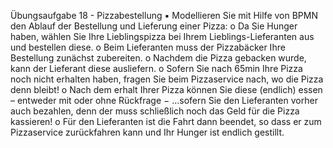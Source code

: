 Übungsaufgabe 18 - Pizzabestellung
▪ Modellieren Sie mit Hilfe von BPMN den Ablauf der Bestellung
und Lieferung einer Pizza:
o Da Sie Hunger haben, wählen Sie Ihre Lieblingspizza bei Ihrem
Lieblings-Lieferanten aus und bestellen diese.
o Beim Lieferanten muss der Pizzabäcker Ihre Bestellung zunächst
zubereiten.
o Nachdem die Pizza gebacken wurde, kann der Lieferant diese
ausliefern.
o Sofern Sie nach 65min Ihre Pizza noch nicht erhalten haben,
fragen Sie beim Pizzaservice nach, wo die Pizza denn bleibt!
o Nach dem erhalt Ihrer Pizza können Sie diese (endlich) essen –
entweder mit oder ohne Rückfrage
− ...sofern Sie den Lieferanten vorher auch bezahlen, denn der muss
schließlich noch das Geld für die Pizza kassieren!
o Für den Lieferanten ist die Fahrt dann beendet, so dass er zum
Pizzaservice zurückfahren kann und Ihr Hunger ist endlich gestillt.
